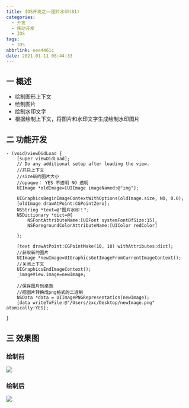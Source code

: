 ```yaml
---
title: IOS开发之——图片水印(81)
categories:
  - 开发
  - 移动开发
  - IOS
tags:
  - IOS
abbrlink: eee4461c
date: 2021-01-11 08:44:33
---
```

## 一 概述

* 绘制图形上下文
* 绘制图片
* 绘制水印文字
* 根据绘制上下文，将图片和水印文字生成绘制水印图片

<!--more-->

## 二 功能开发

```
- (void)viewDidLoad {
    [super viewDidLoad];
    // Do any additional setup after loading the view.
    //开启上下文
    //size新的图片大小
    //opaque： YES 不透明 NO 透明
    UIImage *oldImage=[UIImage imageNamed:@"img"];
    
    UIGraphicsBeginImageContextWithOptions(oldImage.size, NO, 0.0);
    [oldImage drawAtPoint:CGPointZero];
    NSString *text=@"图片水印！";
    NSDictionary *dict=@{
        NSFontAttributeName:[UIFont systemFontOfSize:15],
        NSForegroundColorAttributeName:[UIColor redColor]
        
    };
    
    [text drawAtPoint:CGPointMake(10, 10) withAttributes:dict];
    //获取新的图片
    UIImage *newImage=UIGraphicsGetImageFromCurrentImageContext();
    //关闭上下文
    UIGraphicsEndImageContext();
    _imageView.image=newImage;
    
    //保存图片到桌面
    //把图片转换成png格式的二进制
    NSData *data = UIImagePNGRepresentation(newImage);
    [data writeToFile:@"/Users/zxc/Desktop/newImage.png" atomically:YES];
    
}
```

## 三 效果图

### 绘制前

![][1]
### 绘制后
![][2]



[1]:https://cdn.jsdelivr.net/gh/PGzxc/CDN@master/blog-ios/ios-draw-watermark-img.png
[2]:https://cdn.jsdelivr.net/gh/PGzxc/CDN@master/blog-ios/ios-draw-watermater-after.png